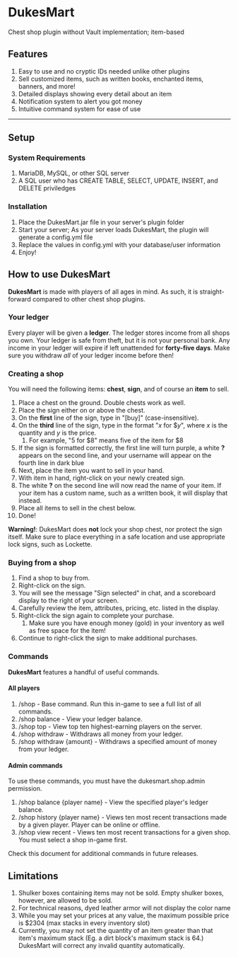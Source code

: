 # DukesMart
Chest shop plugin without Vault implementation; item-based

## Features
1. Easy to use and no cryptic IDs needed unlike other plugins
2. Sell customized items, such as written books, enchanted items, banners, and more!
3. Detailed displays showing every detail about an item
4. Notification system to alert you got money
5. Intuitive command system for ease of use

----

## Setup
### System Requirements
1. MariaDB, MySQL, or other SQL server
2. A SQL user who has CREATE TABLE, SELECT, UPDATE, INSERT, and DELETE priviledges

### Installation
1. Place the DukesMart.jar file in your server's plugin folder
2. Start your server; As your server loads DukesMart, the plugin will generate a config.yml file
3. Replace the values in config.yml with your database/user information
4. Enjoy!

## How to use DukesMart
**DukesMart** is made with players of all ages in mind. As such, it is straight-forward compared to other chest shop plugins.

### Your ledger
Every player will be given a **ledger**. The ledger stores income from all shops you own. Your ledger is safe from theft, but it is not your personal bank. Any income in your ledger will expire if left unattended for **forty-five days**. Make sure you withdraw *all* of your ledger income before then!

### Creating a shop
You will need the following items: **chest**, **sign**, and of course an **item** to sell.

1. Place a chest on the ground. Double chests work as well.
2. Place the sign either on or above the chest.
3. On the **first** line of the sign, type in "[buy]" (case-insensitive).
4. On the **third** line of the sign, type in the format "*x* for $*y*", where *x* is the quantity and *y* is the price.
    1. For example, "5 for $8" means five of the item for $8
5. If the sign is formatted correctly, the first line will turn purple, a white **?** appears on the second line, and your username will appear on the fourth line in dark blue
6. Next, place the item you want to sell in your hand.
7. With item in hand, right-click on your newly created sign.
8. The white **?** on the second line will now read the name of your item. If your item has a custom name, such as a written book, it will display that instead.
9. Place all items to sell in the chest below.
10. Done!

**Warning!**: DukesMart does **not** lock your shop chest, nor protect the sign itself. Make sure to place everything in a safe location and use appropriate lock signs, such as Lockette.

### Buying from a shop
1. Find a shop to buy from.
2. Right-click on the sign.
3. You will see the message "Sign selected" in chat, and a scoreboard display to the right of your screen.
4. Carefully review the item, attributes, pricing, etc. listed in the display.
5. Right-click the sign again to complete your purchase.
    1. Make sure you have enough money (gold) in your inventory as well as free space for the item!
6. Continue to right-click the sign to make additional purchases.

### Commands
**DukesMart** features a handful of useful commands.

#### All players
1. /shop - Base command. Run this in-game to see a full list of all commands.
2. /shop balance - View your ledger balance.
3. /shop top - View top ten highest-earning players on the server.
4. /shop withdraw - Withdraws all money from your ledger.
5. /shop withdraw {amount} - Withdraws a specified amount of money from your ledger.

#### Admin commands
To use these commands, you must have the dukesmart.shop.admin permission.

1. /shop balance {player name} - View the specified player's ledger balance.
2. /shop history {player name} - Views ten most recent transactions made by a given player. Player can be online or offline.
3. /shop view recent - Views ten most recent transactions for a given shop. You must select a shop in-game first.

Check this document for additional commands in future releases.

## Limitations
1. Shulker boxes containing items may not be sold. Empty shulker boxes, however, are allowed to be sold.
2. For technical reasons, dyed leather armor will not display the color name
3. While you may set your prices at any value, the maximum possible price is $2304 (max stacks in every inventory slot)
4. Currently, you may not set the quantity of an item greater than that item's maximum stack (Eg. a dirt block's maximum stack is 64.) DukesMart will correct any invalid quantity automatically.